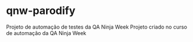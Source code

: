 # qnw-parodify
Projeto de automação de testes da QA Ninja Week
Projeto criado no curso de automação da QA Ninja Week
